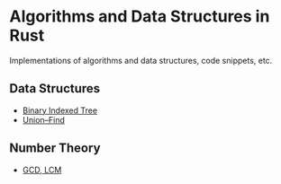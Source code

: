 # Algorithms and Data Structures in Rust
Implementations of algorithms and data structures, code snippets, etc.

## Data Structures
- [Binary Indexed Tree](src/data_structures/binary_indexed_tree.rs)
- [Union–Find](src/data_structures/union_find.rs)

<!-- ## Dynamic Optimization -->

<!-- ## Geometry -->

<!-- ## Graph Theory -->

<!-- ## Greedy -->

<!-- ## Linear Algebra -->

<!-- ## Machine Learning  -->

## Number Theory 
- [GCD, LCM](src/number_theory/gcd_lcm.rs)

<!-- ## Numerical Analysis -->

<!-- ## Quantum -->

<!-- ## Signal Processing -->

<!-- ## Sort -->

<!-- ## String -->

<!-- ## Others -->
